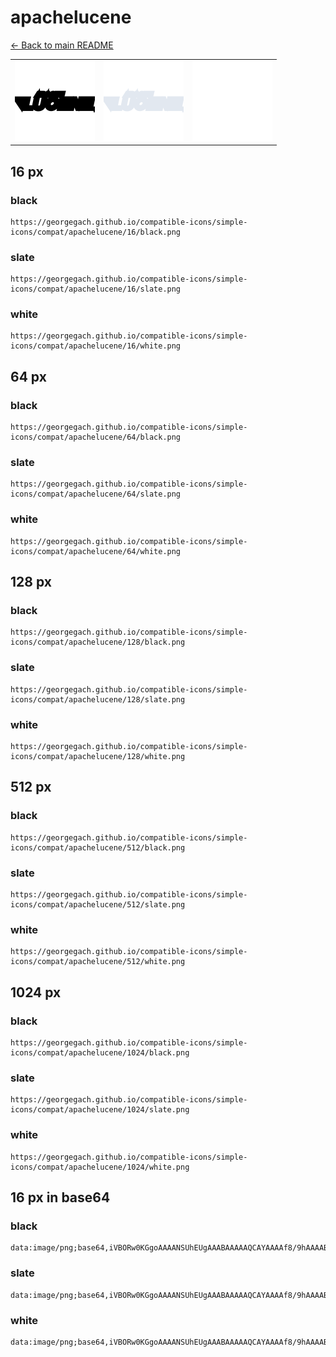 # apachelucene

[← Back to main README](../../README.md)

<table><tr>
  <td><img src="./128/black.png" width="128" alt="apachelucene black icon" /></td>
  <td><img src="./128/slate.png" width="128" alt="apachelucene slate icon" /></td>
  <td><img src="./128/white.png" width="128" alt="apachelucene white icon" /></td>
</tr></table>

## 16 px

### black
```
https://georgegach.github.io/compatible-icons/simple-icons/compat/apachelucene/16/black.png
```

### slate
```
https://georgegach.github.io/compatible-icons/simple-icons/compat/apachelucene/16/slate.png
```

### white
```
https://georgegach.github.io/compatible-icons/simple-icons/compat/apachelucene/16/white.png
```

## 64 px

### black
```
https://georgegach.github.io/compatible-icons/simple-icons/compat/apachelucene/64/black.png
```

### slate
```
https://georgegach.github.io/compatible-icons/simple-icons/compat/apachelucene/64/slate.png
```

### white
```
https://georgegach.github.io/compatible-icons/simple-icons/compat/apachelucene/64/white.png
```

## 128 px

### black
```
https://georgegach.github.io/compatible-icons/simple-icons/compat/apachelucene/128/black.png
```

### slate
```
https://georgegach.github.io/compatible-icons/simple-icons/compat/apachelucene/128/slate.png
```

### white
```
https://georgegach.github.io/compatible-icons/simple-icons/compat/apachelucene/128/white.png
```

## 512 px

### black
```
https://georgegach.github.io/compatible-icons/simple-icons/compat/apachelucene/512/black.png
```

### slate
```
https://georgegach.github.io/compatible-icons/simple-icons/compat/apachelucene/512/slate.png
```

### white
```
https://georgegach.github.io/compatible-icons/simple-icons/compat/apachelucene/512/white.png
```

## 1024 px

### black
```
https://georgegach.github.io/compatible-icons/simple-icons/compat/apachelucene/1024/black.png
```

### slate
```
https://georgegach.github.io/compatible-icons/simple-icons/compat/apachelucene/1024/slate.png
```

### white
```
https://georgegach.github.io/compatible-icons/simple-icons/compat/apachelucene/1024/white.png
```

## 16 px in base64

### black
```
data:image/png;base64,iVBORw0KGgoAAAANSUhEUgAAABAAAAAQCAYAAAAf8/9hAAAABmJLR0QA/wD/AP+gvaeTAAAAkUlEQVQ4je3QvQrCQBAE4A9FQSzEwk7xEX0bH8hO8BFURLEXjX8YEpsVrjBEsM3AMnvLzczt0eBvtL/MpsFjZBighxxFnWEXO5R44RF9gVGV6BZJGWYhWodBiUsYXKO2MbsHWySJcxzCrMQyuKr2MAmnEudI22AVrzsmghOeyTn/rNFPVurU/FMr6Yc1dxv8gjdUWTUzLUMrLAAAAABJRU5ErkJggg==
```

### slate
```
data:image/png;base64,iVBORw0KGgoAAAANSUhEUgAAABAAAAAQCAYAAAAf8/9hAAAABmJLR0QA/wD/AP+gvaeTAAAA5UlEQVQ4je2QwUoCYRSFv/PnqDlTEmVlkEOroFfsCXq1cGuLFoVDxpTEaEYtmvG0MDcFQ9DWb3W43Hs458KGf6Ofg7vHInXbs+gzHDwfdrNeNk8ABoPuQlJZazAaubm7/3prnApKowrcAhx566jf35n+Msjy4h1piY3hEutK4kGQGhqYN0SM+GAJiCeJnk0DKANmiIkhtGSdKzAVHK+OfY1IAGE6iA5wZpMAbexCk8nLaRXCDVJiWACJxL2hkH2BQoF9sgrsOYRtcPO7QQVAnufxutPQjuq+bjus9Xg826vb3fBHvgCK01vY8Yp78wAAAABJRU5ErkJggg==
```

### white
```
data:image/png;base64,iVBORw0KGgoAAAANSUhEUgAAABAAAAAQCAYAAAAf8/9hAAAABmJLR0QA/wD/AP+gvaeTAAAApklEQVQ4je2QzQpBcRBHz1/XR9goykay8pDeUF5BSVnIgpDIzbEwcpNQtk5NzXczP/jzM+k5ofaBDdAG5kAzSruUUv52m1pRZ944q8fwL2rn1UymHoBLxCOgC0yBPlAF9kADmKkAS6ADZEBeAibRUAWGwCqWZMA4XkhAPWwQuRqwRu2puzh1G+dO1Yl6UBc+2KinQpzff28UdCh/0KlU8FtvRf3zHVeW24ChsA767QAAAABJRU5ErkJggg==
```

